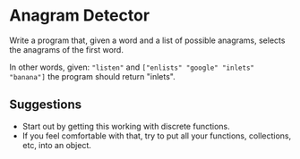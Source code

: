 # Anagram Detector

Write a program that, given a word and a list of possible anagrams, selects the anagrams of the first word.

In other words, given: `"listen"` and `["enlists" "google" "inlets" "banana"]` the program should return "inlets".

## Suggestions

- Start out by getting this working with discrete functions.
- If you feel comfortable with that, try to put all your functions, collections, etc, into an object.
